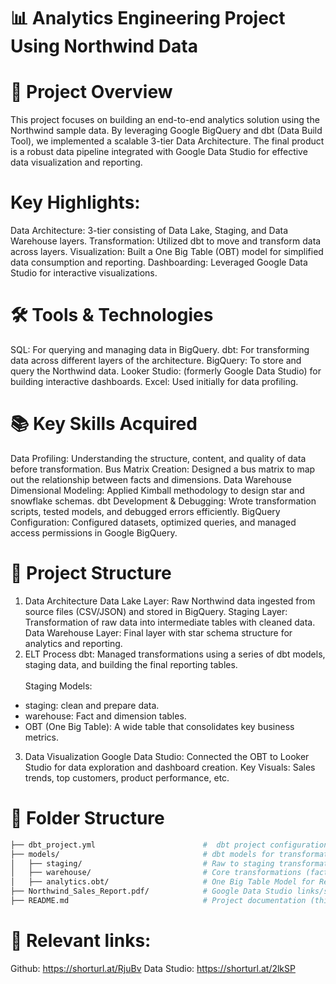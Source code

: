 # 📊 Analytics Engineering Project Using Northwind Data

# 🌟 Project Overview
This project focuses on building an end-to-end analytics solution using the Northwind sample data. By leveraging Google BigQuery and dbt (Data Build Tool), we implemented a scalable 3-tier Data Architecture. The final product is a robust data pipeline integrated with Google Data Studio for effective data visualization and reporting.

# Key Highlights:
Data Architecture: 3-tier consisting of Data Lake, Staging, and Data Warehouse layers.
Transformation: Utilized dbt to move and transform data across layers.
Visualization: Built a One Big Table (OBT) model for simplified data consumption and reporting.
Dashboarding: Leveraged Google Data Studio for interactive visualizations.

# 🛠️ Tools & Technologies
SQL: For querying and managing data in BigQuery.
dbt: For transforming data across different layers of the architecture.
BigQuery: To store and query the Northwind data.
Looker Studio: (formerly Google Data Studio) for building interactive dashboards.
Excel: Used initially for data profiling.

# 📚 Key Skills Acquired
Data Profiling: Understanding the structure, content, and quality of data before transformation.
Bus Matrix Creation: Designed a bus matrix to map out the relationship between facts and dimensions.
Data Warehouse Dimensional Modeling: Applied Kimball methodology to design star and snowflake schemas.
dbt Development & Debugging: Wrote transformation scripts, tested models, and debugged errors efficiently.
BigQuery Configuration: Configured datasets, optimized queries, and managed access permissions in Google BigQuery.

# 🚀 Project Structure
1. Data Architecture
Data Lake Layer: Raw Northwind data ingested from source files (CSV/JSON) and stored in BigQuery.
Staging Layer: Transformation of raw data into intermediate tables with cleaned data.
Data Warehouse Layer: Final layer with star schema structure for analytics and reporting.
2. ELT Process
dbt: Managed transformations using a series of dbt models, staging data, and building the final reporting tables.
<br/><br/>Staging Models:
* staging: clean and prepare data.
* warehouse: Fact and dimension tables.
* OBT (One Big Table): A wide table that consolidates key business metrics.
3. Data Visualization
Google Data Studio: Connected the OBT to Looker Studio for data exploration and dashboard creation.
Key Visuals: Sales trends, top customers, product performance, etc.

# 📂 Folder Structure
```bash
├── dbt_project.yml                        #  dbt project configurations
├── models/                                # dbt models for transformations
│   ├── staging/                           # Raw to staging transformations
│   ├── warehouse/                         # Core transformations (fact & dimension tables)
│   ├── analytics.obt/                     # One Big Table Model for Reporting
├── Northwind_Sales_Report.pdf/            # Google Data Studio links/screenshots
├── README.md                              # Project documentation (this file)
```
# 🔗 Relevant links:
Github: https://shorturl.at/RjuBv
Data Studio: https://shorturl.at/2lkSP
